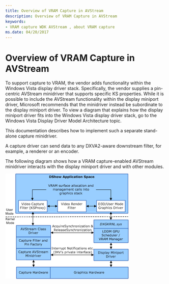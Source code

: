 ```yaml
---
title: Overview of VRAM Capture in AVStream
description: Overview of VRAM Capture in AVStream
keywords:
- VRAM capture WDK AVStream , about VRAM capture
ms.date: 04/20/2017
---
```


# Overview of VRAM Capture in AVStream


To support capture to VRAM, the vendor adds functionality within the Windows Vista display driver stack. Specifically, the vendor supplies a pin-centric AVStream minidriver that supports specific KS properties. While it is possible to include the AVStream functionality within the display miniport driver, Microsoft recommends that the minidriver instead be subordinate to the display miniport driver. To view a diagram that explains how the display miniport driver fits into the Windows Vista display driver stack, go to the Windows Vista Display Driver Model Architecture topic.

This documentation describes how to implement such a separate stand-alone capture minidriver.

A capture driver can send data to any DXVA2-aware downstream filter, for example, a renderer or an encoder.

The following diagram shows how a VRAM capture-enabled AVStream minidriver interacts with the display miniport driver and with other modules.

![diagram illustrating how a vram capture-enabled avstream minidriver interacts with the display miniport driver and other modules.](images/lddmcapturearchitectureoverview.gif)

 

 




